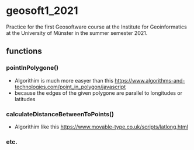 # geosoft1_2021
Practice for the first Geosoftware course at the Institute for Geoinformatics at the University of Münster in the summer semester 2021.
## functions
### pointInPolygone()
* Algorithim is much more easyer than this https://www.algorithms-and-technologies.com/point_in_polygon/javascript
* because the edges of the given polygone are parallel to longitudes or latitudes
### calculateDistanceBetweenToPoints()
* Algorithim like this https://www.movable-type.co.uk/scripts/latlong.html
### etc.